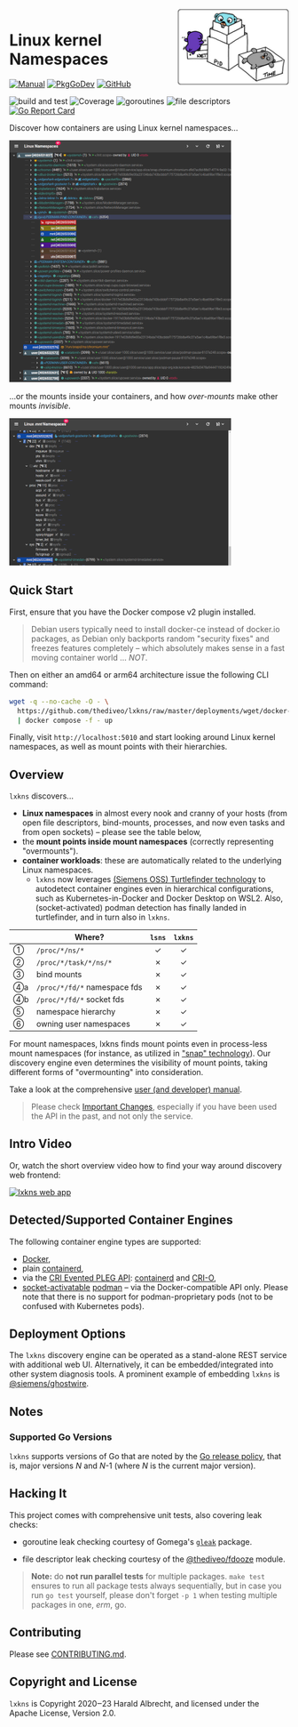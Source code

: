 <img alt="lxkns logo" align="right" width="200" src="docs/_images/lxkns-gophers.png">

# Linux kernel Namespaces

[![Manual](https://img.shields.io/badge/view-manual-blue)](https://thediveo.github.io/lxkns)
[![PkgGoDev](https://img.shields.io/badge/-reference-blue?logo=go&logoColor=white&labelColor=505050)](https://pkg.go.dev/github.com/thediveo/lxkns)
[![GitHub](https://img.shields.io/github/license/thediveo/lxkns)](https://img.shields.io/github/license/thediveo/lxkns)

![build and test](https://github.com/thediveo/lxkns/workflows/build%20and%20test/badge.svg?branch=master)
![Coverage](https://img.shields.io/badge/Coverage-82.0%25-brightgreen)
![goroutines](https://img.shields.io/badge/go%20routines-not%20leaking-success)
![file descriptors](https://img.shields.io/badge/file%20descriptors-not%20leaking-success)
[![Go Report Card](https://goreportcard.com/badge/github.com/thediveo/lxkns)](https://goreportcard.com/report/github.com/thediveo/lxkns)

Discover how containers are using Linux kernel namespaces...

[![container namespaces](docs/_images/all-namespaces-with-containers-thumbnail.png)](docs/_images/all-namespaces-with-containers.png)

...or the mounts inside your containers, and how _over-mounts_ make other mounts
_invisible_.

[![container mounts](docs/_images/container-mounts-thumbnail.png)](docs/_images/container-mounts.png)

## Quick Start

First, ensure that you have the Docker compose v2 plugin installed.

> Debian users typically need to install docker-ce instead of docker.io
> packages, as Debian only backports random "security fixes" and freezes
> features completely – which absolutely makes sense in a fast moving container
> world ... _NOT_.

Then on either an amd64 or arm64 architecture issue the following CLI command:

```bash
wget -q --no-cache -O - \
  https://github.com/thediveo/lxkns/raw/master/deployments/wget/docker-compose.yaml \
  | docker compose -f - up
```

Finally, visit `http://localhost:5010` and start looking around Linux kernel
namespaces, as well as mount points with their hierarchies.

## Overview

`lxkns` discovers...
- **Linux namespaces** in almost every nook and cranny of your hosts (from open
  file descriptors, bind-mounts, processes, and now even tasks and from open
  sockets) – please see the table below,
- the **mount points inside mount namespaces** (correctly representing
  "overmounts").
- **container workloads**: these are automatically related to the underlying
  Linux namespaces.
  - `lxkns` now leverages [(Siemens OSS) Turtlefinder
    technology](https://github.com/siemens/turtlefinder) to autodetect container
    engines even in hierarchical configurations, such as Kubernetes-in-Docker
    and Docker Desktop on WSL2. Also, (socket-activated) podman detection has
    finally landed in turtlefinder, and in turn also in `lxkns`.


| | Where? | `lsns` | `lxkns` |
| --- | --- | :---: | :---: |
| ①  | `/proc/*/ns/*` | ✓ | ✓ |
| ②  | `/proc/*/task/*/ns/*` | ✗ | ✓ |
| ③  | bind mounts | ✗ | ✓ |
| ➃a | `/proc/*/fd/*` namespace fds | ✗ | ✓ |
| ➃b | `/proc/*/fd/*` socket fds | ✗ | ✓ |
| ➄  | namespace hierarchy | ✗ | ✓ |
| ➅  | owning user namespaces | ✗ | ✓ |

For mount namespaces, lxkns finds mount points even in process-less mount
namespaces (for instance, as utilized in ["snap"
technology](https://snapcraft.io/docs)). Our discovery engine even determines
the visibility of mount points, taking different forms of "overmounting" into
consideration.

Take a look at the comprehensive [user (and developer)
manual](https://thediveo.github.io/lxkns).

> Please check [Important Changes](https://thediveo.github.io/lxkns#/changelog),
> especially if you have been used the API in the past, and not only the
> service.

## Intro Video

Or, watch the short overview video how to find your way around discovery web
frontend:

[![lxkns web
app](https://img.youtube.com/vi/4e6_jGLM9JA/0.jpg)](https://www.youtube.com/watch?v=4e6_jGLM9JA)

## Detected/Supported Container Engines

The following container engine types are supported:
- [Docker](https://docker.com),
- plain [containerd](https://containerd.io/),
- via the [CRI Evented
  PLEG API](https://github.com/kubernetes/enhancements/blob/master/keps/sig-node/3386-kubelet-evented-pleg/README.md):
  [containerd](https://containerd.io/) and [CRI-O](https://cri-o.io/),
- [socket-activatable](https://github.com/containers/podman/blob/main/docs/tutorials/socket_activation.md)
  [podman](https://podman.io/) – via the Docker-compatible API only. Please note
  that there is no support for podman-proprietary pods (not to be confused with
  Kubernetes pods).

## Deployment Options

The `lxkns` discovery engine can be operated as a stand-alone REST service with
additional web UI. Alternatively, it can be embedded/integrated into other
system diagnosis tools. A prominent example of embedding `lxkns` is
[@siemens/ghostwire](https://github.com/siemens/ghostwire).

## Notes

### Supported Go Versions

`lxkns` supports versions of Go that are noted by the [Go release
policy](https://golang.org/doc/devel/release.html#policy), that is, major
versions _N_ and _N_-1 (where _N_ is the current major version).

## Hacking It

This project comes with comprehensive unit tests, also covering leak checks:

* goroutine leak checking courtesy of Gomega's
  [`gleak`](https://onsi.github.io/gomega/#codegleakcode-finding-leaked-goroutines)
  package.

* file descriptor leak checking courtesy of the
  [@thediveo/fdooze](https://github.com/thediveo/fdooze) module.

> **Note:** do **not run parallel tests** for multiple packages. `make test`
ensures to run all package tests always sequentially, but in case you run `go
test` yourself, please don't forget `-p 1` when testing multiple packages in
one, _erm_, go.

## Contributing

Please see [CONTRIBUTING.md](CONTRIBUTING.md).

## Copyright and License

`lxkns` is Copyright 2020‒23 Harald Albrecht, and licensed under the Apache
License, Version 2.0.
